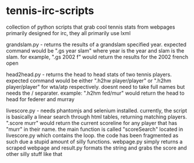 # tennis-irc-scripts
collection of python scripts that grab cool tennis stats from webpages primarily designed for irc, they all primarily use lxml

grandslam.py -
  returns the results of a grandslam specified year. expected command would be ".gs year slam" where year is the year and slam is the slam. for example, ".gs 2002 f" would return the results for the 2002 french open
  
head2head.py -
  returns the head to head stats of two tennis players. expected command would be either ".h2hw player/player" or ".h2hm player/player" for wta/atp respectively. doesnt need to take full names but needs the / separater. example: ".h2hm fed/mur" would return the head to head for federer and murray

livescore.py -
  needs phantomjs and selenium installed. currently, the script is basically a linear search through html tables, returning matching players. ".score murr" would return the current scoreline for any player that has "murr" in their name. the main function is called "scoreSearch" located in livescore.py which contains the loop. the code has been fragmented as such due a stupid amount of silly functions. webpage.py simply returns a scraped webpage and result.py formats the string and grabs the score and other silly stuff like that
